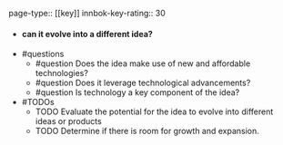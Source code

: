 page-type:: [[key]]
innbok-key-rating:: 30
- #### can it evolve into a different idea?
- #questions
  - #question Does the idea make use of new and affordable technologies?
  - #question Does it leverage technological advancements?
  - #question Is technology a key component of the idea?
- #TODOs
  - TODO Evaluate the potential for the idea to evolve into different ideas or products
  - TODO  Determine if there is room for growth and expansion.



